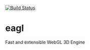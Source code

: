 
[![Build Status](https://travis-ci.org/plepers/eagl.png?branch=develop)](https://travis-ci.org/plepers/eagl)

eagl
====

Fast and extensible WebGL 3D Engine

